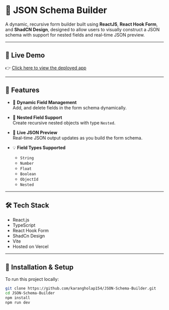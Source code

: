 # 🧩 JSON Schema Builder

A dynamic, recursive form builder built using **ReactJS**, **React Hook Form**, and **ShadCN Design**, designed to allow users to visually construct a JSON schema with support for nested fields and real-time JSON preview.

---

## 🚀 Live Demo

👉 [Click here to view the deployed app](https://json-schema-builder-ten.vercel.app)

---

## 📌 Features

- 🔧 **Dynamic Field Management**  
  Add, and delete fields in the form schema dynamically.

- 📂 **Nested Field Support**  
  Create recursive nested objects with type `Nested`.

- 🧠 **Live JSON Preview**  
  Real-time JSON output updates as you build the form schema.

- 💡 **Field Types Supported**
  - `String`
  - `Number`
  - `Float`
  - `Boolean`
  - `ObjectId`
  - `Nested`

---

## 🛠️ Tech Stack

- React.js
- TypeScript
- React Hook Form
- ShadCn Design
- Vite
- Hosted on Vercel

---

## 📂 Installation & Setup

To run this project locally:

```bash
git clone https://github.com/karangholap154/JSON-Schema-Builder.git
cd JSON-Schema-Builder
npm install
npm run dev
